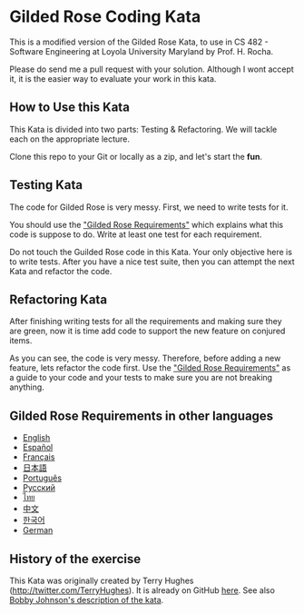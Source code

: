 # Gilded Rose Coding Kata

This is a modified version of the Gilded Rose Kata, to use in CS 482 - Software Engineering at Loyola University Maryland by Prof. H. Rocha.

Please do send me a pull request with your solution. Although I wont accept it, it is the easier way to evaluate your work in this kata.

## How to Use this Kata

This Kata is divided into two parts: Testing & Refactoring. We will tackle each on the appropriate lecture.

Clone this repo to your Git or locally as a zip, and let's start the **fun**.

## Testing Kata

The code for Gilded Rose is very messy. First, we need to write tests for it.

You should use the ["Gilded Rose Requirements"](GildedRoseRequirements.txt) which explains what this code is suppose to do. Write at least one test for each requirement. 

Do not touch the Guilded Rose code in this Kata. Your only objective here is to write tests. After you have a nice test suite, then you can attempt the next Kata and refactor the code.

## Refactoring Kata

After finishing writing tests for all the  requirements and making sure they are green, now it is time add code to support the new feature on conjured items.

As you can see, the code is very messy. Therefore, before adding a new feature, lets refactor the code first. Use the ["Gilded Rose Requirements"](GildedRoseRequirements.txt) as a guide to your code and your tests to make sure you are not breaking anything.


## Gilded Rose Requirements in other languages 

- [English](GildedRoseRequirements.txt)
- [Español](GildedRoseRequirements_es.md)
- [Français](GildedRoseRequirements_fr.md)
- [日本語](GildedRoseRequirements_jp.md)
- [Português](GildedRoseRequirements_pt-BR.md)
- [Русский](GildedRoseRequirements_ru.txt)
- [ไทย](GildedRoseRequirements_th.md)
- [中文](GildedRoseRequirements_zh.txt)
- [한국어](GildedRoseRequirements_kr.md)
- [German](GildedRoseRequirements_de.md)

## History of the exercise

This Kata was originally created by Terry Hughes (http://twitter.com/TerryHughes). It is already on GitHub [here](https://github.com/NotMyself/GildedRose). See also [Bobby Johnson's description of the kata](https://iamnotmyself.com/refactor-this-the-gilded-rose-kata/).


